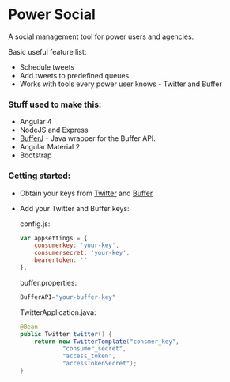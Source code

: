 # Power Social

A social management tool for power users and agencies.

Basic useful feature list:

 * Schedule tweets
 * Add tweets to predefined queues
 * Works with tools every power user knows - Twitter and Buffer 


### Stuff used to make this:

 * Angular 4
 * NodeJS and Express 
 * [BufferJ](https://github.com/vitorenesduarte/bufferJ) - Java wrapper for the Buffer API.
 * Angular Material 2
 * Bootstrap


### Getting started:

 * Obtain your keys from [Twitter](https://apps.twitter.com/) and [Buffer](https://buffer.com/developers)
 * Add your Twitter and Buffer keys:

    config.js:
    ```javascript
    var appsettings = {
        consumerkey: 'your-key',
        consumersecret: 'your-key',
        bearertoken: ''
    };
    ```

    buffer.properties:
    ```javascript
    BufferAPI="your-buffer-key"
    ```
    
	TwitterApplication.java:
    ```java
	@Bean
	public Twitter twitter() {
		return new TwitterTemplate("consmer_key",
				"consumer_secret",
				"access_token",
				"accessTokenSecret");
	}
    ```




